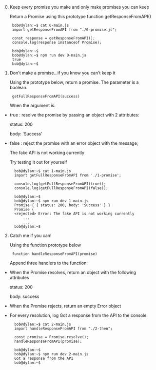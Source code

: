 
0. Keep every promise you make and only make promises you can keep

    Return a Promise using this prototype function getResponseFromAPI()

        bob@dylan:~$ cat 0-main.js
        import getResponseFromAPI from "./0-promise.js";

        const response = getResponseFromAPI();
        console.log(response instanceof Promise);

        bob@dylan:~$ 
        bob@dylan:~$ npm run dev 0-main.js 
        true
        bob@dylan:~$ 

1. Don't make a promise...if you know you can't keep it

    Using the prototype below, return a promise. The parameter is a boolean.

        getFullResponseFromAPI(success)

    When the argument is:
-
    true : resolve the promise by passing an object with 2 attributes:

    status: 200

    body: 'Success'
-
    false : reject the promise with an error object with the message; 
    
    The fake API is not working currently
    
    Try testing it out for yourself

        bob@dylan:~$ cat 1-main.js
        import getFullResponseFromAPI from './1-promise';

        console.log(getFullResponseFromAPI(true));
        console.log(getFullResponseFromAPI(false));

        bob@dylan:~$ 
        bob@dylan:~$ npm run dev 1-main.js 
        Promise { { status: 200, body: 'Success' } }
        Promise {
        <rejected> Error: The fake API is not working currently
            ...
            ...
        bob@dylan:~$ 

2. Catch me if you can!

    Using the function prototype below

        function handleResponseFromAPI(promise)
    
    Append three handlers to the function:
-
    When the Promise resolves, return an object with the following attributes
    
    status: 200
    
    body: success
-
    When the Promise rejects, return an empty Error object
-
    For every resolution, log Got a response from the API to the console

        bob@dylan:~$ cat 2-main.js
        import handleResponseFromAPI from "./2-then";

        const promise = Promise.resolve();
        handleResponseFromAPI(promise);

        bob@dylan:~$ 
        bob@dylan:~$ npm run dev 2-main.js 
        Got a response from the API
        bob@dylan:~$ 

